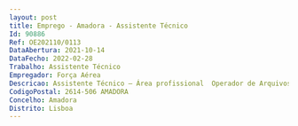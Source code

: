 ```yaml
--- 
layout: post
title: Emprego - Amadora - Assistente Técnico
Id: 90886
Ref: OE202110/0113
DataAbertura: 2021-10-14
DataFecho: 2022-02-28
Trabalho: Assistente Técnico
Empregador: Força Aérea
Descricao: Assistente Técnico – Área profissional  Operador de Arquivos e TranscriçõesDescrição de Funções    Coadjuvar na distribuição de filmes, gravações e outros suportes, promovendo a respetiva devolução atempada    Utilizar adequadamente o material atribuído e efetuar a respetiva preservação nas condições requeridas pela segurança do conteúdo   Registar, catalogar e classificar filmes e seus suportes, gravações vídeo e áudio de qualquer natureza    Efetuar a conservação de todos os suportes audiovisuais existentes na mediateca   Registar, catalogar e classificar imagens, assim como os respetivos suportes que contêm os “brutos”   Reproduzir filmes, fotografias e conteúdos gráficos   Proceder à conversão dos filmes (películas, cassetes e bobinas) e das fotografias em analógico (negativo e positivos), existentes em arquivo para formato digital   Proceder à seleção de imagens e à sua transcrição de acordo com as necessidades e as solicitações apresentadas que mereçam concordância superior.
CodigoPostal: 2614-506 AMADORA
Concelho: Amadora
Distrito: Lisboa
--- 
```

